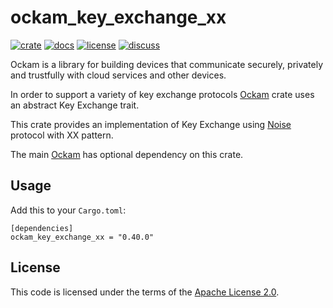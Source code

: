 # ockam_key_exchange_xx

[![crate][crate-image]][crate-link]
[![docs][docs-image]][docs-link]
[![license][license-image]][license-link]
[![discuss][discuss-image]][discuss-link]

Ockam is a library for building devices that communicate securely, privately
and trustfully with cloud services and other devices.

In order to support a variety of key exchange protocols [Ockam][main-ockam-crate-link] crate uses an abstract Key Exchange trait.

This crate provides an implementation of Key Exchange using [Noise][noise-protocol-framework] protocol with XX pattern.

The main [Ockam][main-ockam-crate-link] has optional dependency on this crate.

## Usage

Add this to your `Cargo.toml`:

```
[dependencies]
ockam_key_exchange_xx = "0.40.0"
```

## License

This code is licensed under the terms of the [Apache License 2.0][license-link].

[main-ockam-crate-link]: https://crates.io/crates/ockam
[ockam-vault-crate-link]: https://crates.io/crates/ockam_key_exchange_xx

[crate-image]: https://img.shields.io/crates/v/ockam_key_exchange_xx.svg
[crate-link]: https://crates.io/crates/ockam_key_exchange_xx

[docs-image]: https://docs.rs/ockam_key_exchange_xx/badge.svg
[docs-link]: https://docs.rs/ockam_key_exchange_xx

[license-image]: https://img.shields.io/badge/License-Apache%202.0-green.svg
[license-link]: https://github.com/ockam-network/ockam/blob/HEAD/LICENSE

[discuss-image]: https://img.shields.io/badge/Discuss-Github%20Discussions-ff70b4.svg
[discuss-link]: https://github.com/ockam-network/ockam/discussions

[noise-protocol-framework]: http://www.noiseprotocol.org/noise.html
